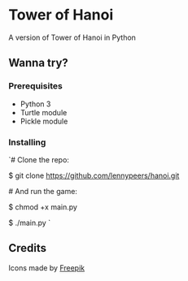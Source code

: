 # Tower of Hanoi
A version of Tower of Hanoi in Python

## Wanna try?

### Prerequisites

* Python 3
* Turtle module
* Pickle module

### Installing

`\# Clone the repo:

$ git clone https://github.com/lennypeers/hanoi.git


\# And run the game:

$ chmod +x main.py

$ ./main.py `

## Credits

Icons made by [Freepik](https://www.flaticon.com/authors/freepik)

